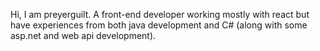 Hi, I am preyerguilt. A front-end developer working mostly with react but have experiences from both java development and C# (along with some asp.net and web api development).
